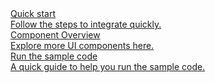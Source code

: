 <div class="md-grid-list-box">
  <a href="New_QuickStart" class="md-grid-item" target="_blank">
    <div class="grid-title">Quick start</div>
    <div class="grid-desc">Follow the steps to integrate quickly.</div>
  </a>
  <a href="!UIKit_components_info" class="md-grid-item" target="_blank">
    <div class="grid-title">Component Overview</div>
    <div class="grid-desc">Explore more UI components here.</div>
  </a>
  <a href="!ZIMKit_runsamplecode" class="md-grid-item" target="_blank">
    <div class="grid-title">Run the sample code</div>
    <div class="grid-desc">A quick guide to help you run the sample code.</div>
  </a>
</div>




